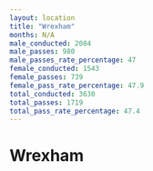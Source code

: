 ```yaml
---
layout: location
title: "Wrexham"
months: N/A
male_conducted: 2084
male_passes: 980
male_passes_rate_percentage: 47
female_conducted: 1543
female_passes: 739
female_pass_rate_percentage: 47.9
total_conducted: 3630
total_passes: 1719
total_pass_rate_percentage: 47.4
---
```


# Wrexham
